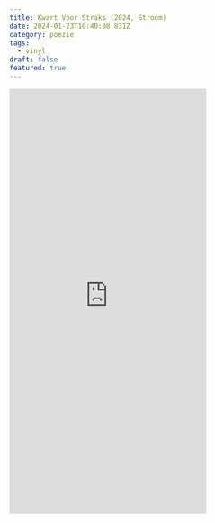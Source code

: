 ```yaml
---
title: Kwart Voor Straks (2024, Stroom)
date: 2024-01-23T10:40:08.831Z
category: poezie
tags:
  - vinyl
draft: false
featured: true
---
```

<iframe style="border: 0; width: 350px; height: 754px;" src="https://bandcamp.com/EmbeddedPlayer/album=308029443/size=large/bgcol=ffffff/linkcol=333333/package=4177453861/transparent=true/" seamless><a href="https://stroomtv.bandcamp.com/album/kwart-voor-straks">Kwart Voor Straks by Alex Deforce &amp; Charlotte Jacobs</a></iframe>
